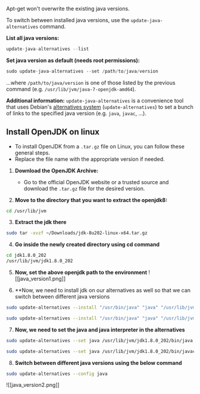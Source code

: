 Apt-get won't overwrite the existing java versions.

To switch between installed java versions, use the `update-java-alternatives` command.

**List all java versions:**
```java
update-java-alternatives --list
```

**Set java version as default (needs root permissions):**
```java
sudo update-java-alternatives --set /path/to/java/version
```
...where `/path/to/java/version` is one of those listed by the previous command (e.g. `/usr/lib/jvm/java-7-openjdk-amd64`).

**Additional information:**
`update-java-alternatives` is a convenience tool that uses Debian's [alternatives system](https://wiki.debian.org/DebianAlternatives) (`update-alternatives`) to set a bunch of links to the specified java version (e.g. `java`, `javac`, ...).

## Install OpenJDK on linux
   - To install OpenJDK from a `.tar.gz` file on Linux, you can follow these general steps.
   - Replace the file name with the appropriate version if needed.

1. **Download the OpenJDK Archive:**
	- Go to the official OpenJDK website or a trusted source and download the `.tar.gz` file for the desired version.

2. **Move to the directory that you want to extract the openjdk8:**
```sh
cd /usr/lib/jvm
```

3. **Extract the jdk there**
```sh
sudo tar -xvzf ~/Downloads/jdk-8u202-linux-x64.tar.gz
```

4. **Go inside the newly created directory using cd command**
```sh
cd jdk1.8.0_202
/usr/lib/jvm/jdk1.8.0_202
```

5. **Now, set the above openjdk path to the environment**
![[java_version1.png]]

6. **Now, we need to install jdk on our alternatives as well so that we can switch between different java versions
```sh
sudo update-alternatives --install "/usr/bin/java" "java" "/usr/lib/jvm/jdk1.8.0_202/bin/java" 0
```

```sh
sudo update-alternatives --install "/usr/bin/java" "java" "/usr/lib/jvm/jdk1.8.0_202/bin/javac" 0
```

7. **Now, we need to set the java and java interpreter in the alternatives**
```sh
sudo update-alternatives --set java /usr/lib/jvm/jdk1.8.0_202/bin/java   
```

```sh
sudo update-alternatives --set java /usr/lib/jvm/jdk1.8.0_202/bin/javac
```

8. **Switch between different java versions using the below command**
```sh
sudo update-alternatives --config java
```

![[java_version2.png]]
